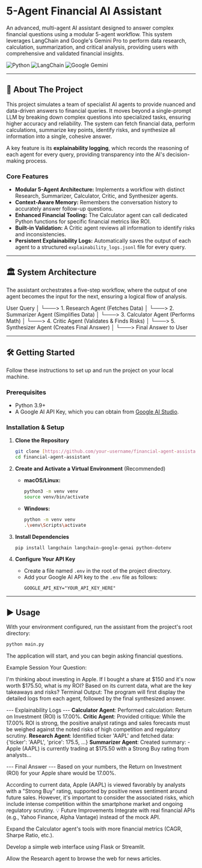 # 5-Agent Financial AI Assistant

An advanced, multi-agent AI assistant designed to answer complex financial questions using a modular 5-agent workflow. This system leverages LangChain and Google's Gemini Pro to perform data research, calculation, summarization, and critical analysis, providing users with comprehensive and validated financial insights.

![Python](https://img.shields.io/badge/Python-3.9%2B-blue.svg)
![LangChain](https://img.shields.io/badge/LangChain-Framework-yellow.svg)
![Google Gemini](https://img.shields.io/badge/Google-Gemini%20Pro-green.svg)

---

## 🚀 About The Project

This project simulates a team of specialist AI agents to provide nuanced and data-driven answers to financial queries. It moves beyond a single-prompt LLM by breaking down complex questions into specialized tasks, ensuring higher accuracy and reliability. The system can fetch financial data, perform calculations, summarize key points, identify risks, and synthesize all information into a single, cohesive answer.

A key feature is its **explainability logging**, which records the reasoning of each agent for every query, providing transparency into the AI's decision-making process.

### Core Features

* **Modular 5-Agent Architecture:** Implements a workflow with distinct Research, Summarizer, Calculator, Critic, and Synthesizer agents.
* **Context-Aware Memory:** Remembers the conversation history to accurately answer follow-up questions.
* **Enhanced Financial Tooling:** The Calculator agent can call dedicated Python functions for specific financial metrics like ROI.
* **Built-in Validation:** A Critic agent reviews all information to identify risks and inconsistencies.
* **Persistent Explainability Logs:** Automatically saves the output of each agent to a structured `explainability_logs.jsonl` file for every query.

---

## 🏛️ System Architecture

The assistant orchestrates a five-step workflow, where the output of one agent becomes the input for the next, ensuring a logical flow of analysis.


User Query
│
└───> 1. Research Agent (Fetches Data)
│
└───> 2. Summarizer Agent (Simplifies Data)
│
└───> 3. Calculator Agent (Performs Math)
│
└───> 4. Critic Agent (Validates & Finds Risks)
│
└───> 5. Synthesizer Agent (Creates Final Answer)
│
└───> Final Answer to User


---

## 🛠️ Getting Started

Follow these instructions to set up and run the project on your local machine.

### Prerequisites

* Python 3.9+
* A Google AI API Key, which you can obtain from [Google AI Studio](https://aistudio.google.com/app/apikey).

### Installation & Setup

1.  **Clone the Repository**
    ```sh
    git clone [https://github.com/your-username/financial-agent-assistant.git](https://github.com/your-username/financial-agent-assistant.git)
    cd financial-agent-assistant
    ```

2.  **Create and Activate a Virtual Environment** (Recommended)
    * **macOS/Linux:**
        ```sh
        python3 -m venv venv
        source venv/bin/activate
        ```
    * **Windows:**
        ```sh
        python -m venv venv
        .\venv\Scripts\activate
        ```

3.  **Install Dependencies**
    ```sh
    pip install langchain langchain-google-genai python-dotenv
    ```

4.  **Configure Your API Key**
    * Create a file named `.env` in the root of the project directory.
    * Add your Google AI API key to the `.env` file as follows:
        ```
        GOOGLE_API_KEY="YOUR_API_KEY_HERE"
        ```

---

## ▶️ Usage

With your environment configured, run the assistant from the project's root directory:

```sh
python main.py
```

The application will start, and you can begin asking financial questions.

Example Session
Your Question:

I'm thinking about investing in Apple. If I bought a share at $150 and it's now worth $175.50, what is my ROI? Based on its current data, what are the key takeaways and risks?
Terminal Output:
The program will first display the detailed logs from each agent, followed by the final synthesized answer.

--- Explainability Logs ---
**Calculator Agent**: Performed calculation: Return on Investment (ROI) is 17.00%.
**Critic Agent**: Provided critique: While the 17.00% ROI is strong, the positive analyst ratings and sales forecasts must be weighed against the noted risks of high competition and regulatory scrutiny.
**Research Agent**: Identified ticker 'AAPL' and fetched data: {'ticker': 'AAPL', 'price': 175.5, ...}
**Summarizer Agent**: Created summary: - Apple (AAPL) is currently trading at $175.50 with a Strong Buy rating from analysts...

--- Final Answer ---
Based on your numbers, the Return on Investment (ROI) for your Apple share would be 17.00%.

According to current data, Apple (AAPL) is viewed favorably by analysts with a "Strong Buy" rating, supported by positive news sentiment around future sales. However, it's important to consider the associated risks, which include intense competition within the smartphone market and ongoing regulatory scrutiny.
💡 Future Improvements
Integrate with real financial APIs (e.g., Yahoo Finance, Alpha Vantage) instead of the mock API.

Expand the Calculator agent's tools with more financial metrics (CAGR, Sharpe Ratio, etc.).

Develop a simple web interface using Flask or Streamlit.

Allow the Research agent to browse the web for news articles.




